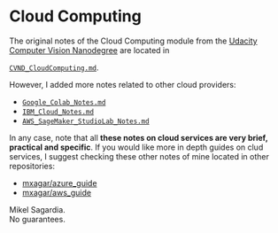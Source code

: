 # Cloud Computing

The original notes of the Cloud Computing module from the [Udacity Computer Vision Nanodegree](https://www.udacity.com/course/computer-vision-nanodegree--nd891) are located in 

[`CVND_CloudComputing.md`](./CVND_CloudComputing.md). 

However, I added more notes related to other cloud providers:

- [`Google_Colab_Notes.md`](./Google_Colab_Notes.md)
- [`IBM_Cloud_Notes.md`](./IBM_Cloud_Notes.md)
- [`AWS_SageMaker_StudioLab_Notes.md`](./AWS_SageMaker_StudioLab_Notes.md)

In any case, note that all **these notes on cloud services are very brief, practical and specific**. If you would like more in depth guides on clud services, I suggest checking these other notes of mine located in other repositories:

- [mxagar/azure_guide](https://github.com/mxagar/azure_guide)
- [mxagar/aws_guide](https://github.com/mxagar/aws_guide)

Mikel Sagardia.  
No guarantees.  
